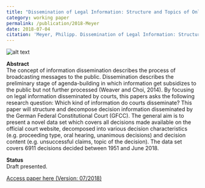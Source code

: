 ```yaml
---
title: "Dissemination of Legal Information: Structure and Topics of Online Available Court Decisions"
category: working paper
permalink: /publication/2018-Meyer
date: 2018-07-04
citation: 'Meyer, Philipp. Dissemination of Legal Information: Structure and Topics of Online Available Court Decisions. Working Paper.'
---
```


![alt text](https://phimeyer.github.io/images/agendatopics.png "CAP Topics")

<p><b>Abstract</b><br>
The concept of information dissemination describes the process of broadcasting messages to the public. Dissemination describes the preliminary stage of agenda-building in which information get subsidizes to the public but not further processed (Weaver and Choi, 2014). By focusing on legal information disseminated by courts, this papers asks the following research question: Which kind of information do courts disseminate? This paper will structure and decompose decision information disseminated by the German Federal Constitutional Court (GFCC). The general aim is to present a novel data set which covers all decisions made available on the official court website, decomposed into various decision characteristics (e.g. proceeding type, oral hearing, unanimous decisions) and decision content (e.g. unsuccessful claims, topic of the decision). The data set covers 6911 decisions decided between 1951 and June 2018.</p>

<p><b>Status</b><br>
Draft presented.</p>

[Access paper here (Version: 07/2018)](http://phimeyer.github.io/files/Meyer_Dissemination_of_Legal_Information.pdf)
